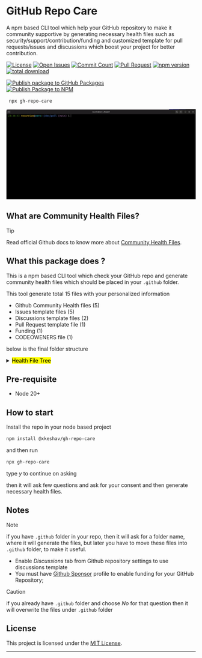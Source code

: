 # GitHub Repo Care

A npm based CLI tool which help your GitHub repository to make it community supportive by generating necessary health files such as security/support/contribution/funding and customized template for pull requests/issues and discussions which boost your project for better contribution.

<!-- Badges -->

[![License][license]][license-link]
[![Open Issues][issues]][issue-link]
[![Commit Count][commits]][commit-link]
[![Pull Request][PR]][pr-link]
[![npm version][npm version]][npm-package]
[![total download][download]][npm-package]

[![Publish package to GitHub Packages](https://github.com/xkeshav/gh-repo-care/actions/workflows/publish.yml/badge.svg)](https://github.com/xkeshav/gh-repo-care/actions/workflows/publish.yml)  
[![Publish Package to NPM](https://github.com/xkeshav/gh-repo-care/actions/workflows/npm-publish.yml/badge.svg)](https://github.com/xkeshav/gh-repo-care/actions/workflows/npm-publish.yml)

<!--  -->

```bash
 npx gh-repo-care
```

![gh-repo-care demo gif](https://github.com/xkeshav/gh-repo-care/blob/main/src/assets/images/output.gif)

## What are Community Health Files?

> [!TIP]
> Read official Github docs to know more about [Community Health Files][community-files].

## What this package does ?

This is a npm based CLI tool which check your GitHub repo and generate community health files which should be placed in your `.github` folder.

This tool generate total 15 files with your personalized information

- Github Community Health files (5)
- Issues template files (5)
- Discussions template files (2)
- Pull Request template file (1)
- Funding (1)
- CODEOWENERS file (1)

below is the final folder structure

<details><summary>
  <mark> Health File Tree</mark>
</summary>

```lang-none
./.github
├── CODE_OF_CONDUCT.md
├── CODEOWNERS
├── CONTRIBUTING.md
├── DISCUSSION_TEMPLATE
│   ├── announcements.yml
│   └── ideas.yml
├── FUNDING.yml
├── GOVERNANCE.md
├── ISSUE_TEMPLATE
│   ├── BUG_REPORT.yml
│   ├── config.yml
│   ├── ENHANCEMENT.yml
│   ├── FEATURE_REQUEST.md
│   └── QUESTION.md
├── PULL_REQUEST_TEMPLATE
│   └── PULL_REQUEST_TEMPLATE.md
├── SECURITY.md
└── SUPPORT.md

4 directories, 15 files

```

</details>

## Pre-requisite

- Node 20+

## How to start

Install the repo in your node based project

```sh
npm install @xkeshav/gh-repo-care
```

and then run

```bash
npx gh-repo-care
```

type _y_ to continue on asking

then it will ask few questions and ask for your consent and then generate necessary health files.

## Notes

> [!NOTE]
> if you have `.github` folder in your repo, then it will ask for a folder name, where it will generate the files, but later you have to move these files into `.github` folder, to make it useful.

- Enable _Discussions_ tab from Github repository settings to use discussions template
- You must have [Github Sponsor][github-sponsor] profile to enable funding for your GitHub Repository;

> [!CAUTION]
> if you already have `.github` folder and choose _No_ for that question then it will overwrite the files under `.github` folder

## License

This project is licensed under the [MIT License][license-link].

---

<!-- References -->

[license]: https://badgen.net/github/license/xkeshav/gh-repo-care
[issues]: https://badgen.net/github/open-issues/xkeshav/gh-repo-care
[PR]: https://badgen.net/github/prs/xkeshav/gh-repo-care
[commits]: https://badgen.net/github/commits/xkeshav/gh-repo-care/main?color=green
[npm version]: https://badgen.net/npm/v/@xkeshav/gh-repo-care
[download]: https://badgen.net/npm/dy/@xkeshav/gh-repo-care
[license-link]: https://github.com/xkeshav/gh-repo-care/tree/main?tab=MIT-1-ov-file#readme
[npm-package]: https://www.npmjs.com/package/@xkeshav/gh-repo-care
[commit-link]: https://github.com/xkeshav/gh-repo-care/commits/main/
[issue-link]: https://github.com/xkeshav/gh-repo-care/issues
[pr-link]: https://github.com/xkeshav/gh-repo-care/pulls
[community-files]: https://docs.github.com/en/enterprise-server@3.10/communities/setting-up-your-project-for-healthy-contributions/creating-a-default-community-health-file
[github-sponsor]: https://docs.github.com/en/sponsors/sponsoring-open-source-contributors/sponsoring-an-open-source-contributor-through-github
